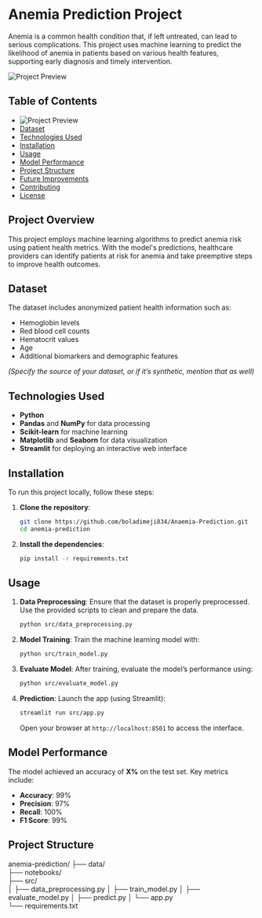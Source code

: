 # Anemia Prediction Project

Anemia is a common health condition that, if left untreated, can lead to serious complications. This project uses machine learning to predict the likelihood of anemia in patients based on various health features, supporting early diagnosis and timely intervention.

![Project Preview](path_to_screenshot_or_diagram.png)

## Table of Contents
- ![Project Preview](images/project_preview.jpg)
- [Dataset](#dataset)
- [Technologies Used](#technologies-used)
- [Installation](#installation)
- [Usage](#usage)
- [Model Performance](#model-performance)
- [Project Structure](#project-structure)
- [Future Improvements](#future-improvements)
- [Contributing](#contributing)
- [License](#license)

## Project Overview
This project employs machine learning algorithms to predict anemia risk using patient health metrics. With the model's predictions, healthcare providers can identify patients at risk for anemia and take preemptive steps to improve health outcomes.

## Dataset
The dataset includes anonymized patient health information such as:
- Hemoglobin levels
- Red blood cell counts
- Hematocrit values
- Age
- Additional biomarkers and demographic features

*(Specify the source of your dataset, or if it’s synthetic, mention that as well)*

## Technologies Used
- **Python**
- **Pandas** and **NumPy** for data processing
- **Scikit-learn** for machine learning
- **Matplotlib** and **Seaborn** for data visualization
- **Streamlit** for deploying an interactive web interface

## Installation
To run this project locally, follow these steps:

1. **Clone the repository**:
    ```bash
    git clone https://github.com/boladimeji834/Anaemia-Prediction.git
    cd anemia-prediction
    ```

2. **Install the dependencies**:
    ```bash
    pip install -r requirements.txt
    ```

## Usage
1. **Data Preprocessing**: Ensure that the dataset is properly preprocessed. Use the provided scripts to clean and prepare the data.
    ```bash
    python src/data_preprocessing.py
    ```

2. **Model Training**:
    Train the machine learning model with:
    ```bash
    python src/train_model.py
    ```

3. **Evaluate Model**:
    After training, evaluate the model’s performance using:
    ```bash
    python src/evaluate_model.py
    ```

4. **Prediction**:
   Launch the app (using Streamlit):
    ```bash
    streamlit run src/app.py
    ```
   Open your browser at `http://localhost:8501` to access the interface.

## Model Performance
The model achieved an accuracy of **X%** on the test set. Key metrics include:
- **Accuracy**: 99%
- **Precision**: 97%
- **Recall**: 100%
- **F1 Score**: 99%

## Project Structure
anemia-prediction/
├── data/               
├── notebooks/           
├── src/                 
│   ├── data_preprocessing.py
│   ├── train_model.py
│   ├── evaluate_model.py
│   ├── predict.py
│   └── app.py           
└── requirements.txt              

